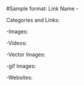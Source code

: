 #Sample format:
Link Name - <link>

Categories and Links:

-Images:


-Videos:


-Vector Images:


-gif Images:


-Websites:


